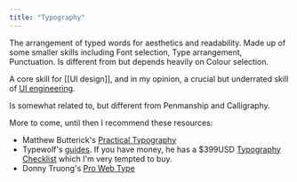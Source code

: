```yaml
---
title: "Typography"
---
```


The arrangement of typed words for aesthetics and readability. Made up of some smaller skills including Font selection, Type arrangement, Punctuation. Is different from but depends heavily on Colour selection.

A core skill for [[UI design]], and in my opinion, a crucial but underrated skill of [UI engineering](notes/UI%20engineering).

Is somewhat related to, but different from Penmanship and Calligraphy.

More to come, until then I recommend these resources:

- Matthew Butterick's [Practical Typography](https://practicaltypography.com/)
- Typewolf's [guides](https://www.typewolf.com/guides). If you have money, he has a $399USD [Typography Checklist](https://www.typewolf.com/checklist)  which I'm very tempted to buy.
- Donny Truong's [Pro Web Type](https://prowebtype.com/)